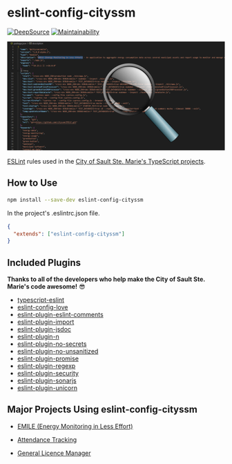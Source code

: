 # eslint-config-cityssm

[![DeepSource](https://app.deepsource.com/gh/cityssm/eslint-config-cityssm.svg/?label=active+issues&show_trend=true&token=2x51pzQmdmBmD3LNk4XgOTZC)](https://app.deepsource.com/gh/cityssm/eslint-config-cityssm/)
[![Maintainability](https://api.codeclimate.com/v1/badges/789e61c09874b68eb06a/maintainability)](https://codeclimate.com/github/cityssm/eslint-config-cityssm/maintainability)

![Code Scanning Banner](banner.png)

[ESLint](https://eslint.org/) rules used in the
[City of Sault Ste. Marie's TypeScript projects](https://github.com/search?q=org%3Acityssm++language%3ATypeScript&type=repositories).

## How to Use

```sh
npm install --save-dev eslint-config-cityssm
```

In the project's .eslintrc.json file.

```json
{
  "extends": ["eslint-config-cityssm"]
}
```

## Included Plugins

**Thanks to all of the developers who help make the City of Sault Ste. Marie's code awesome!** 😎

- [typescript-eslint](https://github.com/typescript-eslint/typescript-eslint)
- [eslint-config-love](https://www.npmjs.com/package/eslint-config-love)
- [eslint-plugin-eslint-comments](https://www.npmjs.com/package/eslint-plugin-eslint-comments)
- [eslint-plugin-import](https://www.npmjs.com/package/eslint-plugin-import)
- [eslint-plugin-jsdoc](https://www.npmjs.com/package/eslint-plugin-jsdoc)
- [eslint-plugin-n](https://www.npmjs.com/package/eslint-plugin-n)
- [eslint-plugin-no-secrets](https://www.npmjs.com/package/eslint-plugin-no-secrets)
- [eslint-plugin-no-unsanitized](https://www.npmjs.com/package/eslint-plugin-no-unsanitized)
- [eslint-plugin-promise](https://www.npmjs.com/package/eslint-plugin-promise)
- [eslint-plugin-regexp](https://www.npmjs.com/package/eslint-plugin-regexp)
- [eslint-plugin-security](https://www.npmjs.com/package/eslint-plugin-security)
- [eslint-plugin-sonarjs](https://www.npmjs.com/package/eslint-plugin-sonarjs)
- [eslint-plugin-unicorn](https://www.npmjs.com/package/eslint-plugin-unicorn)

## Major Projects Using eslint-config-cityssm

- [EMILE (Energy Monitoring in Less Effort)](https://github.com/cityssm/EMILE)

- [Attendance Tracking](https://github.com/cityssm/attendance-tracking)

- [General Licence Manager](https://github.com/cityssm/general-licence-manager)

